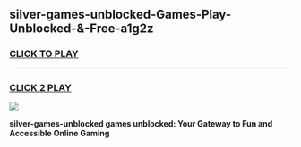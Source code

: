 
## silver-games-unblocked-Games-Play-Unblocked-&-Free-a1g2z
<h3>
<a href="https://premium76.site?title=silver-games-unblocked&ref=24A">CLICK TO PLAY</a></h3>
<hr>

<h3>
<a href="https://premium76.site?title=silver-games-unblocked&ref=24A">CLICK 2 PLAY</a>
  
</h3>

<a href="https://premium76.site?title=silver-games-unblocked&ref=24A"><img src="https://clearcache.store/games.png"></a>


**silver-games-unblocked games unblocked: Your Gateway to Fun and Accessible Online Gaming**
